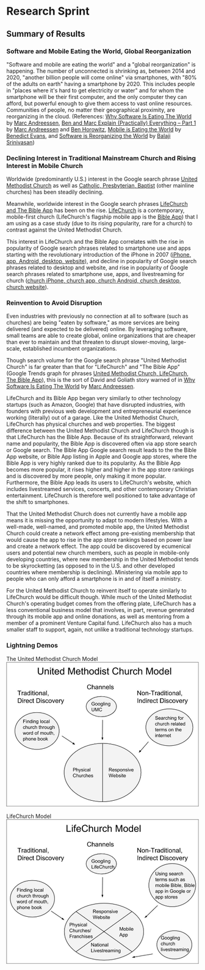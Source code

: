 # Research Sprint

## Summary of Results

### Software and Mobile Eating the World, Global Reorganization 

"Software and mobile are eating the world" and a "global reorganization" is happening. The number of unconnected is shrinking as, between 2014 and 2020, "another billion people will come online" via smartphones, with "80% of the adults on earth" having a smartphone by 2020. This includes people in "places where it's hard to get electricity or water" and for whom the smartphone will be their first computer, and the only computer they can afford, but powerful enough to give them access to vast online resources. Communities of people, no matter their geographical proximity, are reorganizing in the cloud. (References: [Why Software Is Eating The World](http://online.wsj.com/article/SB10001424053111903480904576512250915629460.html) by [Marc Andreessen](https://twitter.com/pmarca), [Ben and Marc Explain (Practically) Everything – Part 1](http://a16z.com/2014/08/25/a16z-podcast-ben-and-marc-explain-practically-everything-part-1) by [Marc Andreessen](https://twitter.com/pmarca) and [Ben Horowitz](https://twitter.com/bhorowitz), [Mobile is Eating the World](http://a16z.com/2014/10/28/mobile-is-eating-the-world) by [Benedict Evans](https://twitter.com/BenedictEvans), and [Software is Reorganizing the World](http://www.wired.com/2013/11/software-is-reorganizing-the-world-and-cloud-formations-could-lead-to-physical-nations) by [Balaji Srinivasan](https://twitter.com/balajis)) 

### Declining Interest in Traditional Mainstream Church and Rising Interest in Mobile Church

Worldwide (predominantly U.S.) interest in the Google search phrase [United Methodist Church](http://www.google.com/trends/explore#q=United%20Methodist%20Church) as well as [Catholic, Presbyterian, Baptist](http://www.google.com/trends/explore#q=United%20Methodist%2C%20Catholic%2C%20Presbyterian%2C%20Baptist&cmpt=q&tz=) (other mainline churches) has been steadily declining.

Meanwhile, worldwide interest in the Google search phrases [LifeChurch and The Bible App](http://www.google.com/trends/explore#q=LifeChurch%2C%20The%20Bible%20App) has been on the rise. [LifeChurch](http://www.life.church) is a contemporary, mobile-first church (LifeChurch's flagship mobile app is the [Bible App](https://www.bible.com)) that I am using as a case study (due to its rising popularity, rare for a church) to contrast against the United Methodist Church. 

This interest in LifeChurch and the Bible App correlates with the rise in popularity of Google search phrases related to smartphone use and apps starting with the revolutionary introduction of the iPhone in 2007 ([iPhone, app, Android, desktop, website](http://www.google.com/trends/explore#q=iPhone%2C%20app%2C%20Android%2C%20desktop%2C%20website&cmpt=q&tz=)), and decline in popularity of Google search phrases related to desktop and website, and rise in popularity of Google search phrases related to smartphone use, apps, and livestreaming for church ([church iPhone, church app, church Android, church desktop, church website](http://www.google.com/trends/explore#q=church%20iPhone%2C%20church%20app%2C%20church%20Android%2C%20church%20livestream&cmpt=q&tz=)). 

### Reinvention to Avoid Disruption

Even industries with previously no connection at all to software (such as churches) are being "eaten by software," as more services are being delivered (and expected to be delivered) online. By leveraging software, small teams are able to create global, online organizations that are cheaper than ever to maintain and that threaten to disrupt slower-moving, large-scale, established incumbent organizations. 

Though search volume for the Google search phrase "United Methodist Church" is far greater than that for "LifeChurch" and "The Bible App" (Google Trends graph for phrases [United Methodist Church, LifeChurch, The Bible App](http://www.google.com/trends/explore#q=United%20Methodist%20Church%2C%20LifeChurch%2C%20The%20Bible%20App)), this is the sort of David and Goliath story warned of in [Why Software Is Eating The World](http://online.wsj.com/article/SB10001424053111903480904576512250915629460.html) by [Marc Andreessen](https://twitter.com/pmarca). 

LifeChurch and its Bible App began very similarly to other technology startups (such as Amazon, Google) that have disrupted industries, with founders with previous web development and entrepreneurial experience working (literally) out of a garage. Like the United Methodist Church, LifeChurch has physical churches and web properties. The biggest difference between the United Methodist Church and LifeChurch though is that LifeChurch has the Bible App. Because of its straightforward, relevant name and popularity, the Bible App is discovered often via app store search or Google search. The Bible App Google search result leads to the the Bible App website, or Bible App listing in Apple and Google app stores, where the Bible App is very highly ranked due to its popularity. As the Bible App becomes more popular, it rises higher and higher in the app store rankings and is discovered by more people, only making it more popular. Furthermore, the Bible App leads its users to LifeChurch's website, which includes livestreamed services, concerts, and other contemporary Christian entertainment. LifeChurch is therefore well positioned to take advantage of the shift to smartphones. 

That the United Methodist Church does not currently have a mobile app means it is missing the opportunity to adapt to modern lifestyles. With a well-made, well-named, and promoted mobile app, the United Methodist Church could create a network effect among pre-existing membership that would cause the app to rise in the app store rankings based on power law and create a network effect. The app could be discovered by ecumenical users and potential new church members, such as people in mobile-only developing countries, where new membership in the United Methodist tends to be skyrocketting (as opposed to in the U.S. and other developed countries where membership is declining). Ministering via mobile app to people who can only afford a smartphone is in and of itself a ministry. 

For the United Methodist Church to reinvent itself to operate similarly to LifeChurch would be difficult though. While much of the United Methodist Church's operating budget comes from the offering plate, LifeChurch has a less conventional business model that involves, in part, revenue generated through its mobile app and online donations, as well as mentoring from a member of a prominent Venture Capital fund. LifeChurch also has a much smaller staff to support, again, not unlike a traditional technology startups. 

### Lightning Demos

The United Methodist Church Model
![](images/united-methodist-church-model.jpg)

LifeChurch Model
![](images/lifechurch-model.jpg)
